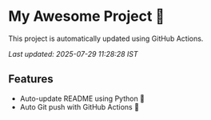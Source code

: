 # My Awesome Project 🚀

This project is automatically updated using GitHub Actions.

_Last updated: 2025-07-29 11:28:28 IST_

## Features
- Auto-update README using Python 🐍
- Auto Git push with GitHub Actions 🤖
